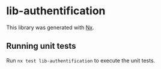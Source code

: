 # lib-authentification

This library was generated with [Nx](https://nx.dev).

## Running unit tests

Run `nx test lib-authentification` to execute the unit tests.
